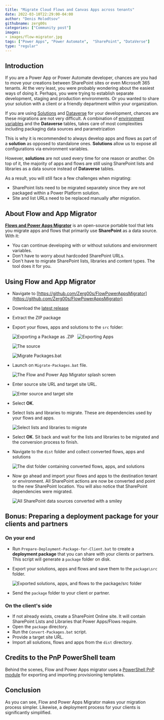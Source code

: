 ```yaml
---
title: "Migrate Cloud Flows and Canvas Apps across tenants"
date: 2022-03-10T22:29:00-04:00
author: "Denis Molodtsov"
githubname: zerg00s
categories: ["Community post"]
images:
- images/flow-migrator.jpg
tags: ["Power Apps", "Power Automate",  "SharePoint", "DataVerse"]
type: "regular"
---
```


## Introduction

If you are a Power App or Power Automate developer, chances are you had to move your creations between SharePoint sites or even Microsoft 365 tenants. At the very least, you were probably wondering about the easiest ways of doing it. Perhaps, you were trying to establish separate development, staging and production environments. Or you wanted to share your solution with a client or a friendly department within your organization.

If you are using [Solutions](https://docs.microsoft.com/powerapps/maker/data-platform/solutions-overview) and [Dataverse](https://docs.microsoft.com/powerapps/maker/data-platform/data-platform-intro) for your development, chances are these migrations are not very difficult. A combination of [environment variables](https://docs.microsoft.com/powerapps/maker/data-platform/environmentvariables) and the **Dataverse** tables, takes care of most complexities including packaging data sources and parametrization

This is why it is recommended to always develop apps and flows as part of a **solution** as opposed to standalone ones. **Solutions** allow us to expose all configurations via environment variables.

However, **solutions** are not used every time for one reason or another. On top of it, the majority of apps and flows are still using SharePoint lists and libraries as a data source instead of **Dataverse** tables. 

As a result, you will still face a few challenges when migrating:

- SharePoint lists need to be migrated separately since they are not packaged within a Power Platform solution.
- Site and list URLs need to be replaced manually after migration.

## About Flow and App Migrator

**[Flows and Power Apps Migrator](https://github.com/Zerg00s/FlowPowerAppsMigrator)** is an open-source portable tool that lets you migrate apps and flows that primarily use **SharePoint** as a data source. With it:

- You can continue developing with or without solutions and environment variables. 
- Don't have to worry about hardcoded SharePoint URLs.
- Don't have to migrate SharePoint lists, libraries and content types. The tool does it for you.

## Using Flow and App Migrator

- Navigate to [https://github.com/Zerg00s/FlowPowerAppsMigrator](https://github.com/Zerg00s/FlowPowerAppsMigrator)
- Download the [latest release](https://github.com/Zerg00s/FlowPowerAppsMigrator/releases)
- Extract the ZIP package
- Export your flows, apps and solutions to the `src` folder:

    ![Exporting a Package as .ZIP](images/export.png)
     
    ![Exporting Apps](images/export-apps.png)
    
    ![The source](images/src.png)
    
    ![Migrate Packages.bat](images/contents.png)


- Launch on `Migrate-Packages.bat` file.

    ![The Flow and Power App Migrator splash screen](images/app.png)

- Enter source site URL and target site URL.

    ![Enter source and target site](images/dialog.png)

- Select **OK**.
- Select lists and libraries to migrate. These are dependencies used by your flows and apps.

    ![Select lists and libraries to migrate](images/lists.png)

- Select **OK**. Sit back and wait for the lists and libraries to be migrated and the conversion process to finish.

- Navigate to the `dist` folder and collect converted flows, apps and solutions

    ![The dist folder containing converted flows, apps, and solutions](images/dist.png)

- Now go ahead and import your flows and apps to the destination tenant or environment. All SharePoint actions are now be converted and point to the new SharePoint location. You will also notice that SharePoint dependencies were migrated.

    ![All SharePoint data sources converted with a smiley](images/converted.png)

## Bonus: Preparing a deployment package for your clients and partners

### On your end

- Run `Prepare-Deployment-Package-for-Client.bat` to create a **deployment package** that you can share with your clients or partners. This script will generate a `package` folder on disk.

- Export your solutions, apps and flows and save them to the `package\src` folder.

    ![Exported solutions, apps, and flows to the package/src folder](images/client-package.png)

- Send the `package` folder to your client or partner.

### On the client's side

- If not already exists, create a SharePoint Online site. It will contain SharePoint Lists and Libraries that Power Apps/Flows require.
- Open the `package` directory.
- Run the `Convert-Packages.bat` script. 
- Provide a target site URL.
- Import all solutions, flows and apps from the `dist` directory.

## Credits to the PnP PowerShell team

Behind the scenes, Flow and Power Apps migrator uses a [PowerShell PnP module](https://pnp.github.io/powershell) for exporting and importing provisioning templates.

## Conclusion

As you can see, Flow and Power Apps Migrator makes your  migration process simpler. Likewise, a deployment process for your clients is significantly simplified.
